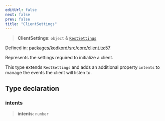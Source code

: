 ```yaml
---
editUrl: false
next: false
prev: false
title: "ClientSettings"
---
```


> **ClientSettings**: `object` & [`RestSettings`](/api-kodkord/interfaces/restsettings/)

Defined in: [packages/kodkord/src/core/client.ts:57](https://github.com/KingsBeCattz/Kodkord/blob/d60ae5f731db3a8ab6bde538c1e575cda7085372/packages/kodkord/src/core/client.ts#L57)

Represents the settings required to initialize a client.

This type extends `RestSettings` and adds an additional property `intents` to manage
the events the client will listen to.

## Type declaration

### intents

> **intents**: `number`
